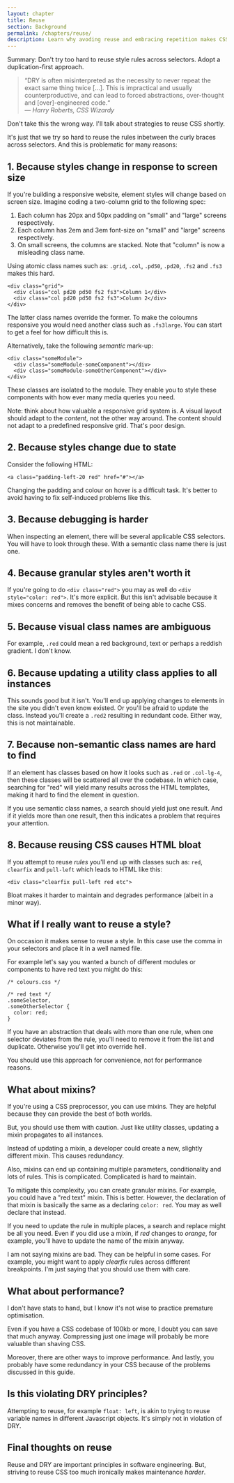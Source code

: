 ```yaml
---
layout: chapter
title: Reuse
section: Background
permalink: /chapters/reuse/
description: Learn why avoding reuse and embracing repetition makes CSS maintenance easier.
---
```


Summary: Don't try too hard to reuse style rules across selectors. Adopt a duplication-first approach.

> &ldquo;DRY is often misinterpreted as the necessity to never repeat the exact same thing twice [...]. This is impractical and usually counterproductive, and can lead to forced abstractions, over-thought and [over]-engineered code.&ldquo;
<br>&mdash; <cite>Harry Roberts, CSS Wizardy</cite>

Don't take this the wrong way. I'll talk about strategies to reuse CSS shortly.

It's just that we try so hard to reuse the rules inbetween the curly braces across selectors. And this is problematic for many reasons:

## 1. Because styles change in response to screen size

If you're building a responsive website, element styles will change based on screen size. Imagine coding a two-column grid to the following spec:

1. Each column has 20px and 50px padding on "small" and "large" screens respectively.
2. Each column has 2em and 3em font-size on "small" and "large" screens respectively.
3. On small screens, the columns are stacked. Note that "column" is now a misleading class name.

Using atomic class names such as: `.grid`, `.col`, `.pd50`, `.pd20`, `.fs2` and `.fs3` makes this hard.

	<div class="grid">
	  <div class="col pd20 pd50 fs2 fs3">Column 1</div>
	  <div class="col pd20 pd50 fs2 fs3">Column 2</div>
	</div>

The latter class names override the former. To make the coloumns responsive you would need another class such as `.fs3large`. You can start to get a feel for how difficult this is.

Alternatively, take the following *semantic* mark-up:

	<div class="someModule">
	  <div class="someModule-someComponent"></div>
	  <div class="someModule-someOtherComponent"></div>
	</div>

These classes are isolated to the module. They enable you to style these components with how ever many media queries you need.

Note: think about how valuable a responsive grid system is. A visual layout should adapt to the *content*, not the other way around. The content should not adapt to a predefined responsive grid. That's poor design.

## 2. Because styles change due to state

Consider the following HTML:

	<a class="padding-left-20 red" href="#"></a>

Changing the padding and colour on hover is a difficult task. It's better to avoid having to fix self-induced problems like this.

## 3. Because debugging is harder

When inspecting an element, there will be several applicable CSS selectors. You will have to look through these. With a semantic class name there is just one.

## 4. Because granular styles aren't worth it

If you're going to do `<div class="red">` you may as well do `<div style="color: red">`. It's more explicit. But this isn't advisable because it mixes concerns and removes the benefit of being able to cache CSS.

## 5. Because visual class names are ambiguous

For example, `.red` could mean a red background, text or perhaps a reddish gradient. I don't know.

## 6. Because updating a utility class applies to all instances

This sounds good but it isn't. You'll end up applying changes to elements in the site you didn't even know existed. Or you'll be afraid to update the class. Instead you'll create a `.red2` resulting in redundant code. Either way, this is not maintainable.

## 7. Because non-semantic class names are hard to find

If an element has classes based on how it looks such as `.red` or `.col-lg-4`, then these classes will be scattered all over the codebase. In which case, searching for "red" will yield many results across the HTML templates, making it hard to find the element in question.

If you use semantic class names, a search should yield just one result. And if it yields more than one result, then this indicates a problem that requires your attention.

## 8. Because reusing CSS causes HTML bloat

If you attempt to reuse *rules* you'll end up with classes such as: `red`, `clearfix` and `pull-left` which leads to HTML like this:

	<div class="clearfix pull-left red etc">

Bloat makes it harder to maintain and degrades performance (albeit in a minor way).

## What if I really want to reuse a style?

On occasion it makes sense to reuse a style. In this case use the comma in your selectors and place it in a well named file.

For example let's say you wanted a bunch of different modules or components to have red text you might do this:

	/* colours.css */

	/* red text */
	.someSelector,
	.someOtherSelector {
	  color: red;
	}

If you have an abstraction that deals with more than one rule, when one selector deviates from the rule, you'll need to remove it from the list and duplicate. Otherwise you'll get into override hell.

You should use this approach for convenience, not for performance reasons.

## What about mixins?

If you're using a CSS preprocessor, you can use mixins. They are helpful because they can provide the best of both worlds.

But, you should use them with caution. Just like utility classes, updating a mixin propagates to all instances.

Instead of updating a mixin, a developer could create a new, slightly different mixin. This causes redundancy.

Also, mixins can end up containing multiple parameters, conditionality and lots of rules. This is complicated. Complicated is hard to maintain.

To mitigate this complexity, you can create granular mixins. For example, you could have a "red text" mixin. This is better. However, the declaration of that mixin is basically the same as a declaring `color: red`. You may as well declare that instead.

If you need to update the rule in multiple places, a search and replace might be all you need. Even if you did use a mixin, if *red* changes to *orange*, for example, you'll have to update the name of the mixin anyway.

I am not saying mixins are bad. They can be helpful in some cases. For example, you might want to apply *clearfix* rules across different breakpoints. I'm just saying that you should use them with care.

## What about performance?

I don't have stats to hand, but I know it's not wise to practice premature optimisation.

Even if you have a CSS codebase of 100kb or more, I doubt you can save that much anyway. Compressing just one image will probably be more valuable than shaving CSS.

Moreover, there are other ways to improve performance. And lastly, you probably have some redundancy in your CSS because of the problems discussed in this guide.

## Is this violating DRY principles?

Attempting to reuse, for example `float: left`, is akin to trying to reuse variable names in different Javascript objects. It's simply not in violation of DRY.

## Final thoughts on reuse

Reuse and DRY are important principles in software engineering. But, striving to reuse CSS too much ironically makes maintenance *harder*.
